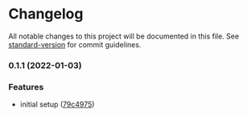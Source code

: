 # Changelog

All notable changes to this project will be documented in this file. See [standard-version](https://github.com/conventional-changelog/standard-version) for commit guidelines.

### 0.1.1 (2022-01-03)


### Features

* initial setup ([79c4975](https://github.com/startupdevhouse/metavrse-lib-package/commit/79c49757f32d47c7093fe9d89c88b7198c66a221))
